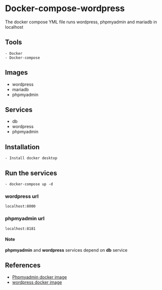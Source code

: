 # Docker-compose-wordpress
The docker compose YML file runs wordpress, phpmyadmin and mariadb in localhost

## Tools
```
- Docker
- Docker-compose
```

## Images
- wordpress
- mariadb
- phpmyadmin

## Services
- db
- wordpress
- phpmyadmin

## Installation
```
- Install docker desktop
```

## Run the services
```
- docker-compose up -d
```
### wordpress url
```
localhost:8000
```

### phpmyadmin url
```
localhost:8181
```

#### Note
 **phpmyadmin** and **wordpress** services depend on **db** service
 
 ## References
- [Phpmyadmin docker image](https://hub.docker.com/r/phpmyadmin/phpmyadmin/)
- [wordpress docker image](https://hub.docker.com/_/wordpress)
 
